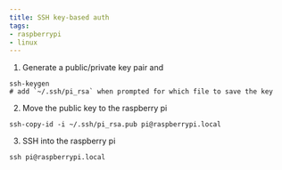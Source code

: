 ```yaml
---
title: SSH key-based auth
tags:
- raspberrypi
- linux
---
```


1. Generate a public/private key pair and 
```
ssh-keygen
# add `~/.ssh/pi_rsa` when prompted for which file to save the key
```

2. Move the public key to the raspberry pi
```
ssh-copy-id -i ~/.ssh/pi_rsa.pub pi@raspberrypi.local
```

3. SSH into the raspberry pi
```
ssh pi@raspberrypi.local
```
